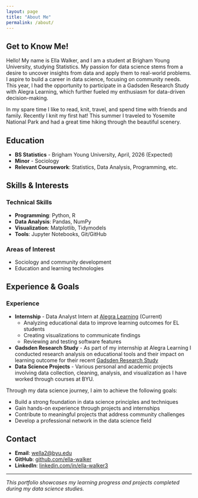 ```yaml
---
layout: page
title: "About Me"
permalink: /about/
---
```


## Get to Know Me!

Hello! My name is Ella Walker, and I am a student at Brigham Young University, studying Statistics. My passion for data science stems from a desire to uncover insights from data and apply them to real-world problems. I aspire to build a career in data science, focusing on community needs. This year, I had the opportunity to participate in a Gadsden Research Study with Alegra Learning, which further fueled my enthusiasm for data-driven decision-making.

In my spare time I like to read, knit, travel, and spend time with friends and family. Recently I knit my first hat! This summer I traveled to Yosemite National Park and had a great time hiking through the beautiful scenery.

## Education

- **BS Statistics** - Brigham Young University, April, 2026 (Expected)
- **Minor** - Sociology
- **Relevant Coursework**: Statistics, Data Analysis, Programming, etc.

## Skills & Interests

### Technical Skills
- **Programming**: Python, R
- **Data Analysis**: Pandas, NumPy
- **Visualization**: Matplotlib, Tidymodels
- **Tools**: Jupyter Notebooks, Git/GitHub

### Areas of Interest
- Sociology and community development
- Education and learning technologies

## Experience & Goals

### Experience
- **Internship** - Data Analyst Intern at [Alegra Learning](https://joyschoolenglish.com/team) (Current)
  - Analyzing educational data to improve learning outcomes for EL students
  - Creating visualizations to communicate findings
  - Reviewing and testing software features
- **Gadsden Research Study** - As part of my internship at Alegra Learning I conducted research analysis on educational tools and their impact on learning outcome for their recent [Gadsden Research Study](https://img1.wsimg.com/blobby/go/74404dce-6d83-4717-96b5-1bc186e49e51/downloads/c8f28840-9d0c-4b8d-9d2e-d55951a76d15/SPARC%20and%20WIDA%20ACCESS%20Evaluation%20Report.pdf?ver=1753988318175)
- **Data Science Projects** - Various personal and academic projects involving data collection, cleaning, analysis, and visualization as I have worked through courses at BYU.

Through my data science journey, I aim to achieve the following goals:

- Build a strong foundation in data science principles and techniques
- Gain hands-on experience through projects and internships
- Contribute to meaningful projects that address community challenges
- Develop a professional network in the data science field

## Contact

- **Email**: wella2@byu.edu
- **GitHub**: [github.com/ella-walker](https://github.com/ella-walker)
- **LinkedIn**: [linkedin.com/in/ella-walker3](https://www.linkedin.com/in/ella-walker3/)

---

*This portfolio showcases my learning progress and projects completed during my data science studies.*
